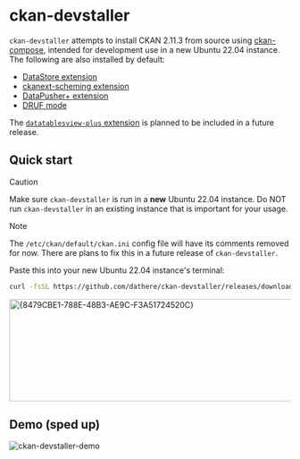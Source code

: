# ckan-devstaller

`ckan-devstaller` attempts to install CKAN 2.11.3 from source using [ckan-compose](https://github.com/tino097/ckan-compose), intended for development use in a new Ubuntu 22.04 instance. The following are also installed by default:

- [DataStore extension](https://docs.ckan.org/en/2.11/maintaining/datastore.html)
- [ckanext-scheming extension](https://github.com/ckan/ckanext-scheming)
- [DataPusher+ extension](https://github.com/dathere/datapusher-plus)
- [DRUF mode](https://github.com/dathere/datapusher-plus?tab=readme-ov-file#druf-dataset-resource-upload-first-workflow)

The [`datatablesview-plus` extension](https://github.com/dathere/ckanext-datatables-plus) is planned to be included in a future release.

## Quick start

> [!CAUTION]
> Make sure `ckan-devstaller` is run in a **new** Ubuntu 22.04 instance. Do NOT run `ckan-devstaller` in an existing instance that is important for your usage.

> [!NOTE]  
> The `/etc/ckan/default/ckan.ini` config file will have its comments removed for now. There are plans to fix this in a future release of `ckan-devstaller`.

Paste this into your new Ubuntu 22.04 instance's terminal:

```bash
curl -fsSL https://github.com/dathere/ckan-devstaller/releases/download/0.1.0/install.bash | bash
```

<img width="1271" height="183" alt="{8479CBE1-788E-48B3-AE9C-F3A51724520C}" src="https://github.com/user-attachments/assets/86373a89-895b-403c-a699-0cf3865ee100" />

## Demo (sped up)

![ckan-devstaller-demo](https://github.com/user-attachments/assets/9fc388ab-e044-4453-ae49-7d7f31065fe3)
